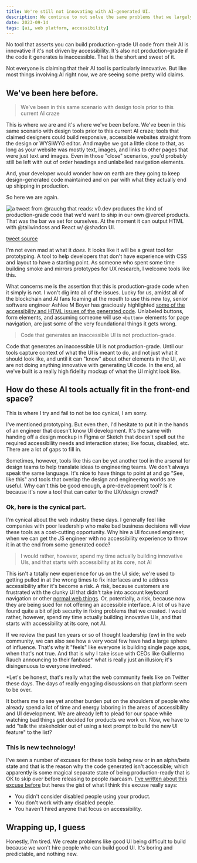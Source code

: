 ```yaml
---
title: We're still not innovating with AI-generated UI.
description: We continue to not solve the same problems that we largely conjured out of no where.
date: 2023-09-14
tags: [ai, web platform, accessibility]
---
```


No tool that asserts you can build production-grade UI code from their AI is innovative if it's not driven by accessibility. It's also not production-grade if the code it generates is inaccessible. That is the short and sweet of it. 

Not everyone is claiming that their AI tool is particularly innovative. But like most things involving AI right now, we are seeing some pretty wild claims.

## We've been here before.

<blockquote class="bq bq--right" style="--offset: 2">We've been in this same scenario with design tools prior to this current AI craze</blockquote>

This is where we are and it's where we've been before. We've been in this same scenario with design tools prior to this current AI craze; tools that claimed designers could build responsive, accessible websites straight from the design or WYSIWYG editor. And maybe we got a little close to that, as long as your website was mostly text, images, and links to other pages that were just text and images. Even in those "close" scenarios, you'd probably still be left with out of order headings and unlabelled navigation elements. 

And, your developer would wonder how on earth are they going to keep design-generated code maintained and on par with what they actually end up shipping in production.

So here we are again.
<div>
<img src="/img/ai-gen-tweet.png" class="img img--center img--medium" alt="a tweet from @rauchg that reads: v0.dev produces the kind of production-grade code that we'd want to ship in our own @vercel products. That was the bar we set for ourselves. At the moment it can output HTML with @tailwindcss and React w/ @shadcn UI." />
<p class="source"><a href="https://twitter.com/rauchg/status/1702355455362912595">tweet source</a></p>
</div>

I'm not even mad at what it _does_. It looks like it will be a great tool for prototyping. A tool to help developers that don't have experience with CSS and layout to have a starting point. As someone who spent some time building smoke and mirrors prototypes for UX research, I welcome tools like this.

What concerns me is the assertion that this is production-grade code when it simply is not. I won't dig into all of the issues. Lucky for us, amidst all of the blockchain and AI fans foaming at the mouth to use this new toy, senior software engineer Ashlee M Boyer has graciously highlighted <a href="https://twitter.com/AshleeMBoyer/status/1702367107130720534">some of the accessibility and HTML issues of the generated code</a>. Unlabeled buttons, form elements, and assuming someone will use `<button>` elements for page navigation, are just some of the very foundational things it gets wrong.

<blockquote class="bq bq--right" style="--span: 1; --offset: 9">Code that generates an inaccessible UI is not production-grade.</blockquote>

Code that generates an inaccessible UI is not production-grade. Until our tools capture context of what the UI is meant to do, and not just what it should look like, and until it can "know" about other elements in the UI, we are not doing anything innovative with generating UI code. In the end, all we've built is a really high fidelity mockup of what the UI might look like.

## How do these AI tools actually fit in the front-end space?

<aside class="aside">This is where I try and fail to not be too cynical, I am sorry.</aside>

I've mentioned prototyping. But even then, I'd hesitate to put it in the hands of an engineer that doesn't know UI development. It's the same with handing off a design mockup in Figma or Sketch that doesn't spell out the required accessibility needs and interaction states; like focus, disabled, etc. There are a lot of gaps to fill in.

Sometimes, however, tools like this can be yet another tool in the arsenal for design teams to help translate ideas to engineering teams. We don't always speak the same language. It's nice to have things to point at and go "See, like this" and tools that overlap the design and engineering worlds are useful. Why can't this be good enough, a pre-development tool? Is it because it's now a tool that can cater to the UX/design crowd?

### Ok, here is the cynical part.

I'm cynical about the web industry these days. I generally feel like companies with poor leadership who make bad business decisions will view these tools as a cost-cutting opportunity. Why hire a UI focused engineer, when we can get the JS engineer with no accessibility experience to throw it in at the end from some generated code?

<blockquote class="bq bq--right"> I would rather, however, spend my time actually building innovative UIs, and that starts with accessibility at its core, not AI</blockquote>

This isn't a totally new experience for us on the UI side; we're used to getting pulled in at the wrong times to fix interfaces and to address accessibility after it's become a risk. A risk, because customers are frustrated with the clunky UI that didn't take into account keyboard navigation or other <a href="https://heather-buchel.com/blog/2023/07/just-normal-web-things/">normal web things</a>. Or, potentially, a risk, because now they are being sued for not offering an accessible interface. A lot of us have found quite a bit of job security in fixing problems that we created. I would rather, however, spend my time actually building innovative UIs, and that starts with accessibility at its core, not AI.

If we review the past ten years or so of thought leadership (ew) in the web community, we can also see how a very vocal few have had a large sphere of influence. That's why it "feels" like everyone is building single page apps, when that's not true. And that is why I take issue with CEOs like Guillermo Rauch announcing to their fanbase* what is really just an illusion; it's disingenuous to everyone involved.

*Let's be honest, that's really what the web community feels like on Twitter these days. The days of really engaging discussions on that platform seem to be over.

It bothers me to see yet another burden put on the shoulders of people who already spend a lot of time and energy laboring in the areas of accessibility and UI development. We are already left to plead for our space while watching bad things get decided for products we work on. Now, we have to add "talk the stakeholder out of using a text prompt to build the new UI feature" to the list?

### This is new technology!

I've seen a number of excuses for these tools being new or in an alpha/beta state and that is the reason why the code generated isn't accessible; which apparently is some magical separate state of being production-ready that is OK to skip over before releasing to people /sarcasm. <a href="https://heather-buchel.com/blog/2023/07/crowd-sourcing-accessibility/#it-s-only-in-beta">I've written about this excuse before</a> but heres the gist of what I think this excuse really says:

- You didn't consider disabled people using your product.
- You don't work with any disabled people.
- You haven't hired anyone that focus on accessibility.

## Wrapping up, I guess

Honestly, I'm tired. We create problems like good UI being difficult to build because we won't hire people who can build good UI. It's boring and predictable, and nothing new.
